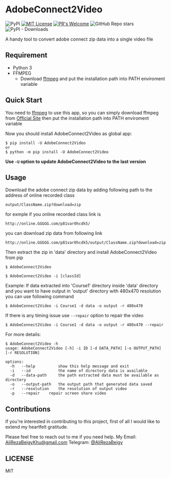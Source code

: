 # AdobeConnect2Video

![PyPI](https://img.shields.io/pypi/v/AdobeConnect2Video?style=for-the-badge)
[![MIT License](https://img.shields.io/badge/License-MIT-yellow.svg?style=for-the-badge)](https://github.com/AliRezaBeigy/AdobeConnect2Video/blob/master/LICENSE)
[![PR's Welcome](https://img.shields.io/badge/PRs-welcome-brightgreen.svg?style=for-the-badge)](http://makeapullrequest.com)
![GitHub Repo stars](https://img.shields.io/github/stars/AliRezaBeigy/AdobeConnect2Video?style=for-the-badge)
![PyPI - Downloads](https://img.shields.io/pypi/dm/AdobeConnect2Video?style=for-the-badge)

A handy tool to convert adobe connect zip data into a single video file

## Requirement

- Python 3
- FFMPEG
  - Download [ffmpeg](https://www.ffmpeg.org/download.html) and put the installation path into PATH enviroment variable 

## Quick Start

You need to [ffmpeg](https://www.ffmpeg.org) to use this app, so you can simply download ffmpeg from [Official Site](https://www.ffmpeg.org/download.html) then put the installation path into PATH enviroment variable

Now you should install AdobeConnect2Video as global app:

```shell
$ pip install -U AdobeConnect2Video
or
$ python -m pip install -U AdobeConnect2Video
```

**Use `-U` option to update AdobeConnect2Video to the last version**

## Usage

Download the adobe connect zip data by adding following path to the address of online recorded class
```url
output/ClassName.zip?download=zip
```
for exmple if you online recorded class link is
```url
http://online.GGGGG.com/p81var0hcdk5/
```
you can download zip data from following link
```url
http://online.GGGGG.com/p81var0hcdk5/output/ClassName.zip?download=zip
```
Then extract the zip in 'data' directory and install AdobeConnect2Video from pip
```shell
$ AdobeConnect2Video

$ AdobeConnect2Video -i [classId]
```

Example:
If data extracted into 'Course1' directory inside 'data' directory and you want to have output in 'output' directory with 480x470 resolution you can use following command 
```shell
$ AdobeConnect2Video -i Course1 -d data -o output -r 480x470
```
If there is any timing issue use ```--repair``` option to repair the video
```shell
$ AdobeConnect2Video -i Course1 -d data -o output -r 480x470 --repair
```

For more details:

```text
$ AdobeConnect2Video -h
usage: AdobeConnect2Video [-h] -i ID [-d DATA_PATH] [-o OUTPUT_PATH] [-r RESOLUTION]

options:
  -h   --help          show this help message and exit
  -i   --id            the name of directory data is available
  -d   --data-path     the path extracted data must be available as directory
  -o   --output-path   the output path that generated data saved
  -r   --resolution    the resolution of output video
  -p   --repair    repair screen share video
```

## Contributions

If you're interested in contributing to this project, first of all I would like to extend my heartfelt gratitude.

Please feel free to reach out to me if you need help. My Email: AliRezaBeigyKhu@gmail.com
Telegram: [@AliRezaBeigy](https://t.me/AliRezaBeigyKhu)

## LICENSE

MIT
